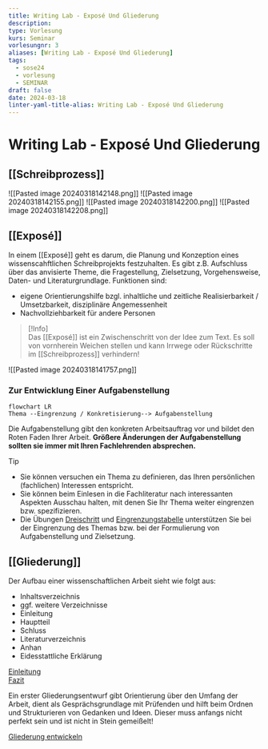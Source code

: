 ```yaml
---
title: Writing Lab - Exposé Und Gliederung
description: 
type: Vorlesung
kurs: Seminar
vorlesungnr: 3
aliases: [Writing Lab - Exposé Und Gliederung]
tags:
  - sose24
  - vorlesung
  - SEMINAR
draft: false
date: 2024-03-18
linter-yaml-title-alias: Writing Lab - Exposé Und Gliederung
---
```


# Writing Lab - Exposé Und Gliederung

## [[Schreibprozess]]

![[Pasted image 20240318142148.png]]
![[Pasted image 20240318142155.png]]
![[Pasted image 20240318142200.png]]
![[Pasted image 20240318142208.png]]
## [[Exposé]]

In einem [[Exposé]] geht es darum, die Planung und Konzeption eines wissenscahftlichen Schreibprojekts festzuhalten. Es gibt z.B. Aufschluss über das anvisierte Theme, die Fragestellung, Zielsetzung, Vorgehensweise, Daten- und Literaturgrundlage. Funktionen sind:

- eigene Orientierungshilfe bzgl. inhaltliche und zeitliche Realisierbarkeit / Umsetzbarkeit, disziplinäre Angemessenheit
- Nachvollziehbarkeit für andere Personen

> [!Info]  
> Das [[Exposé]] ist ein Zwischenschritt von der Idee zum Text. Es soll von vornherein Weichen stellen und kann Irrwege oder Rückschritte im [[Schreibprozess]] verhindern!

![[Pasted image 20240318141757.png]]

### Zur Entwicklung Einer Aufgabenstellung

```mermaid
flowchart LR
Thema --Eingrenzung / Konkretisierung--> Aufgabenstellung
```

Die Aufgabenstellung gibt den konkreten Arbeitsauftrag vor und bildet den Roten Faden Ihrer Arbeit. **Größere Änderungen der Aufgabenstellung sollten sie immer mit Ihren Fachlehrenden absprechen.**

> [!Tip]
> - Sie können versuchen ein Thema zu definieren, das Ihren persönlichen (fachlichen) Interessen entspricht.
> - Sie können beim Einlesen in die Fachliteratur nach interessanten Aspekten Ausschau halten, mit denen Sie Ihr Thema weiter eingrenzen bzw. spezifizieren.
> - Die Übungen [Dreischritt](https://moodle.ostfalia.de/pluginfile.php/673621/mod_page/content/18/Dreischritt.docx?time=1710507421924) und [Eingrenzungstabelle](https://moodle.ostfalia.de/pluginfile.php/673621/mod_page/content/18/Eingrenzungstabelle.docx?time=1710507430403) unterstützen Sie bei der Eingrenzung des Themas bzw. bei der Formulierung von Aufgabenstellung und Zielsetzung.

## [[Gliederung]]

Der Aufbau einer wissenschaftlichen Arbeit sieht wie folgt aus:

- Inhaltsverzeichnis
- ggf. weitere Verzeichnisse
- Einleitung
- Hauptteil
- Schluss
- Literaturverzeichnis
- Anhan
- Eidesstattliche Erklärung

[Einleitung](https://moodle.ostfalia.de/pluginfile.php/673621/mod_page/content/18/Einleitung.docx?time=1710507440539)  
[Fazit](https://moodle.ostfalia.de/pluginfile.php/673621/mod_page/content/18/Fazit.docx?time=1710507458803)

Ein erster Gliederungsentwurf gibt Orientierung über den Umfang der Arbeit, dient als Gesprächsgrundlage mit Prüfenden und hilft beim Ordnen und Strukturieren von Gedanken und Ideen. Dieser muss anfangs nicht perfekt sein und ist nicht in Stein gemeißelt!

[Gliederung entwickeln](https://moodle.ostfalia.de/pluginfile.php/673621/mod_page/content/18/Gliederung%20entwickeln.docx?time=1710507467172)

